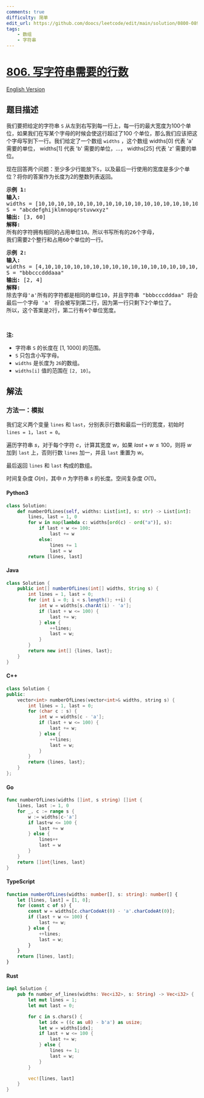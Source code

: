 ```yaml
---
comments: true
difficulty: 简单
edit_url: https://github.com/doocs/leetcode/edit/main/solution/0800-0899/0806.Number%20of%20Lines%20To%20Write%20String/README.md
tags:
    - 数组
    - 字符串
---
```


<!-- problem:start -->

# [806. 写字符串需要的行数](https://leetcode.cn/problems/number-of-lines-to-write-string)

[English Version](/solution/0800-0899/0806.Number%20of%20Lines%20To%20Write%20String/README_EN.md)

## 题目描述

<!-- description:start -->

<p>我们要把给定的字符串 <code>S</code>&nbsp;从左到右写到每一行上，每一行的最大宽度为100个单位，如果我们在写某个字母的时候会使这行超过了100 个单位，那么我们应该把这个字母写到下一行。我们给定了一个数组&nbsp;<code>widths</code>&nbsp;，这个数组&nbsp;widths[0] 代表 &#39;a&#39; 需要的单位，&nbsp;widths[1] 代表 &#39;b&#39; 需要的单位，...，&nbsp;widths[25] 代表 &#39;z&#39; 需要的单位。</p>

<p>现在回答两个问题：至少多少行能放下<code>S</code>，以及最后一行使用的宽度是多少个单位？将你的答案作为长度为2的整数列表返回。</p>

<pre>
<strong>示例 1:</strong>
<strong>输入:</strong> 
widths = [10,10,10,10,10,10,10,10,10,10,10,10,10,10,10,10,10,10,10,10,10,10,10,10,10,10]
S = &quot;abcdefghijklmnopqrstuvwxyz&quot;
<strong>输出:</strong> [3, 60]
<strong>解释: 
</strong>所有的字符拥有相同的占用单位10。所以书写所有的26个字母，
我们需要2个整行和占用60个单位的一行。
</pre>

<pre>
<strong>示例 2:</strong>
<strong>输入:</strong> 
widths = [4,10,10,10,10,10,10,10,10,10,10,10,10,10,10,10,10,10,10,10,10,10,10,10,10,10]
S = &quot;bbbcccdddaaa&quot;
<strong>输出:</strong> [2, 4]
<strong>解释: 
</strong>除去字母&#39;a&#39;所有的字符都是相同的单位10，并且字符串 &quot;bbbcccdddaa&quot; 将会覆盖 9 * 10 + 2 * 4 = 98 个单位.
最后一个字母 &#39;a&#39; 将会被写到第二行，因为第一行只剩下2个单位了。
所以，这个答案是2行，第二行有4个单位宽度。
</pre>

<p>&nbsp;</p>

<p><strong>注:</strong></p>

<ul>
	<li>字符串&nbsp;<code>S</code> 的长度在&nbsp;[1, 1000] 的范围。</li>
	<li><code>S</code> 只包含小写字母。</li>
	<li><code>widths</code> 是长度为&nbsp;<code>26</code>的数组。</li>
	<li><code>widths[i]</code>&nbsp;值的范围在&nbsp;<code>[2, 10]</code>。</li>
</ul>

<!-- description:end -->

## 解法

<!-- solution:start -->

### 方法一：模拟

我们定义两个变量 `lines` 和 `last`，分别表示行数和最后一行的宽度，初始时 `lines = 1`，`last = 0`。

遍历字符串 $s$，对于每个字符 $c$，计算其宽度 $w$，如果 $last + w \leq 100$，则将 $w$ 加到 `last` 上，否则行数 `lines` 加一，并且 `last` 重置为 $w$。

最后返回 `lines` 和 `last` 构成的数组。

时间复杂度 $O(n)$，其中 $n$ 为字符串 $s$ 的长度。空间复杂度 $O(1)$。

<!-- tabs:start -->

#### Python3

```python
class Solution:
    def numberOfLines(self, widths: List[int], s: str) -> List[int]:
        lines, last = 1, 0
        for w in map(lambda c: widths[ord(c) - ord("a")], s):
            if last + w <= 100:
                last += w
            else:
                lines += 1
                last = w
        return [lines, last]
```

#### Java

```java
class Solution {
    public int[] numberOfLines(int[] widths, String s) {
        int lines = 1, last = 0;
        for (int i = 0; i < s.length(); ++i) {
            int w = widths[s.charAt(i) - 'a'];
            if (last + w <= 100) {
                last += w;
            } else {
                ++lines;
                last = w;
            }
        }
        return new int[] {lines, last};
    }
}
```

#### C++

```cpp
class Solution {
public:
    vector<int> numberOfLines(vector<int>& widths, string s) {
        int lines = 1, last = 0;
        for (char c : s) {
            int w = widths[c - 'a'];
            if (last + w <= 100) {
                last += w;
            } else {
                ++lines;
                last = w;
            }
        }
        return {lines, last};
    }
};
```

#### Go

```go
func numberOfLines(widths []int, s string) []int {
	lines, last := 1, 0
	for _, c := range s {
		w := widths[c-'a']
		if last+w <= 100 {
			last += w
		} else {
			lines++
			last = w
		}
	}
	return []int{lines, last}
}
```

#### TypeScript

```ts
function numberOfLines(widths: number[], s: string): number[] {
    let [lines, last] = [1, 0];
    for (const c of s) {
        const w = widths[c.charCodeAt(0) - 'a'.charCodeAt(0)];
        if (last + w <= 100) {
            last += w;
        } else {
            ++lines;
            last = w;
        }
    }
    return [lines, last];
}
```

#### Rust

```rust
impl Solution {
    pub fn number_of_lines(widths: Vec<i32>, s: String) -> Vec<i32> {
        let mut lines = 1;
        let mut last = 0;

        for c in s.chars() {
            let idx = ((c as u8) - b'a') as usize;
            let w = widths[idx];
            if last + w <= 100 {
                last += w;
            } else {
                lines += 1;
                last = w;
            }
        }

        vec![lines, last]
    }
}
```

<!-- tabs:end -->

<!-- solution:end -->

<!-- problem:end -->
